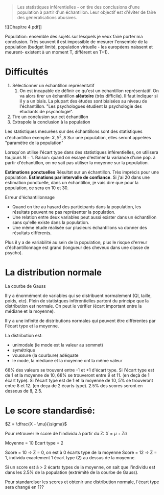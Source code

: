 
> Les statistiques inférentielles - on tire des conclusions d'une population à partir d'un échantillon.
> Leur objectif est d'éviter de faire des généralisations abusives.


![[Chapitre 4.pdf]]

Population: ensemble des sujets sur lesquels je veux faire porter ma conclusion. Très souvent il est impossible de mesurer l'ensemble de la population (budget limité, population virtuelle - les européens naissent et meurent- existent à un moment T, différent en T+1).

# Difficultés
1) Sélectionner un échantillon représentatif
	1) On est incapable de définir ce qu'est un échantillon représentatif. On va alors tirer un échantillon **aléatoire** (très difficile). Il faut indiquer si il y a un biais. La plupart des études sont biaisées au niveau de l'échantillon. "Les psychologues étudient la psychologie des étudiants de psychologie".
2) Tire un conclusion sur cet échantillon
3) Extrapole la conclusion à la population

Les statistiques mesurées sur des échantillons sont des statistiques d'échantillon 
exemple: $\bar X, S^2, S$
Sur une population, elles seront appelées "paramètre de la population"

Lorsqu'on utilise l'écart type dans des statistiques inférentielles, on utilisera toujours $N-1$.
Raison: quand on essaye d'estimer la variance d'une pop. à partir d'échantillon, on ne sait pas utiliser la moyenne sur la population. 

**Estimations ponctuelles**
Résultat sur un échantillon. Très imprécis pour une population.
**Estimations par intervalle de confiance**. Si j'ai 20 dans une estimation ponctuelle, dans un échantillon, je vais dire que pour la population, ce sera en 10 et 30.

Erreur d'échantillonnage
- Quand on tire au hasard des participants dans la population, les résultats peuvent ne pas représenter la population. 
- Une relation entre deux variables peut aussi exister dans un échantillon sans qu'elle existe dans la population. 
- Une même étude réalisée sur plusieurs échantillons va donner des résultats différents.

Plus il y a de variabilité au sein de la population, plus le risque d'erreur d'échantillonnage est grand (longueur des cheveux dans une classe de psycho).


# La distribution normale 
La courbe de Gauss 

Il y a énormément de variables qui se distribuent normalement (QI, taille, poids, etc).
Plein de statistques inférentielles partent du principe que la distribution est normale. 
On peut le vérifier (écart important entre la médiane et la moyenne).

Il y a une infinité de distributions normales qui peuvent être différentes par l'écart type et la moyenne. 

La distribution est:
- unimodale (le mode est la valeur au sommet)
- symétrique
- voussure (la courbure) adéquate
- le mode, la médiane et la moyenne ont la même valeur


68% des valeurs se trouvent entre -1 et +1 d'écart type. 
Si l'écart type est de 1 et la moyenne de 10, 68% se trouveront entre 9 et 11. (en deçà de 1 écart type).
Si l'écart type est de 1 et la moyenne de 10, 5% se trouveront entre 8 et 12. (en deça de 2 écarts type).
2.5% des scores seront en dessous de 8, 2.5.


# Le score standardisé:

$Z = \dfrac{X - \mu}{\sigma}$

Pour retrouver le score de l'individu à partir du Z:
$X = \mu + Z\sigma$

Moyenne = 10
Ecart type = 2

Score = 10 => Z = 0, on est à 0 écarts type de la moyenne
Score  = 12 => Z = 1, individu exactement 1 écart type (2) au dessus de la moyenne.

Si un score est à > 2 écarts types de la moyenne, on sait que l'individu est dans les 2.5% de la population (extrémité de la courbe de Gauss).

Pour standardiser les scores et obtenir une distribution normale, l'écart type sera changé en 1??








